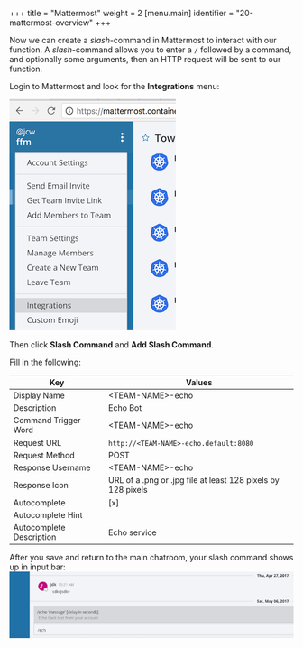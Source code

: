 +++
title = "Mattermost"
weight = 2
[menu.main]
identifier = "20-mattermost-overview"
+++

Now we can create a _slash_-command in Mattermost to interact with our function. A _slash_-command allows you to enter a `/` followed by a command, and optionally some arguments, then an HTTP request will be sent to our function.

Login to Mattermost and look for the **Integrations** menu:

![Mattermost Integration](/mm_integrations.png) 
<!--![Mattermost Slash](/mm_slash.png)-->

Then click **Slash Command** and **Add Slash Command**.

Fill in the following:

Key | Values
--------|------
Display Name | \<TEAM-NAME>-echo
Description | Echo Bot
Command Trigger Word | \<TEAM-NAME>-echo
Request URL | `http://<TEAM-NAME>-echo.default:8080`
Request Method | POST
Response Username | \<TEAM-NAME>-echo
Response Icon |  URL of a .png or .jpg file at least 128 pixels by 128 pixels
Autocomplete | [x]
Autocomplete Hint | 
Autocomplete Description | Echo service

After you save and return to the main chatroom, your slash command shows up in input bar:
![Mattermost Help](/mm_slash_help.png) 
